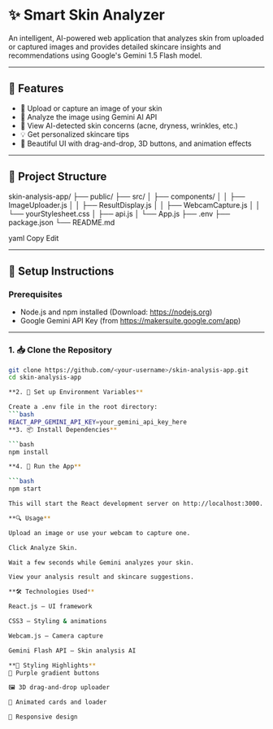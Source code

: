 
# ✨ Smart Skin Analyzer

An intelligent, AI-powered web application that analyzes skin from uploaded or captured images and provides detailed skincare insights and recommendations using Google's Gemini 1.5 Flash model.

---

## 🧪 Features

- 📸 Upload or capture an image of your skin
- 🤖 Analyze the image using Gemini AI API
- 🧾 View AI-detected skin concerns (acne, dryness, wrinkles, etc.)
- 💡 Get personalized skincare tips
- 🎨 Beautiful UI with drag-and-drop, 3D buttons, and animation effects

---

## 📂 Project Structure

skin-analysis-app/
├── public/
├── src/
│ ├── components/
│ │ ├── ImageUploader.js
│ │ ├── ResultDisplay.js
│ │ ├── WebcamCapture.js
│ │ └── yourStylesheet.css
│ ├── api.js
│ └── App.js
├── .env
├── package.json
└── README.md

yaml
Copy
Edit

---

## 🔧 Setup Instructions

### Prerequisites
- Node.js and npm installed (Download: https://nodejs.org)
- Google Gemini API Key (from https://makersuite.google.com/app)

---

### 1. 📥 Clone the Repository

```bash
git clone https://github.com/<your-username>/skin-analysis-app.git
cd skin-analysis-app

**2. 🔑 Set up Environment Variables**

Create a .env file in the root directory:
```bash
REACT_APP_GEMINI_API_KEY=your_gemini_api_key_here
**3. 📦 Install Dependencies**

```bash
npm install

**4. 🧪 Run the App**

```bash
npm start

This will start the React development server on http://localhost:3000.

**🔍 Usage**

Upload an image or use your webcam to capture one.

Click Analyze Skin.

Wait a few seconds while Gemini analyzes your skin.

View your analysis result and skincare suggestions.

**🛠 Technologies Used**

React.js – UI framework

CSS3 – Styling & animations

Webcam.js – Camera capture

Gemini Flash API – Skin analysis AI

**🌈 Styling Highlights**
🎨 Purple gradient buttons

🖼️ 3D drag-and-drop uploader

🧊 Animated cards and loader

📱 Responsive design
